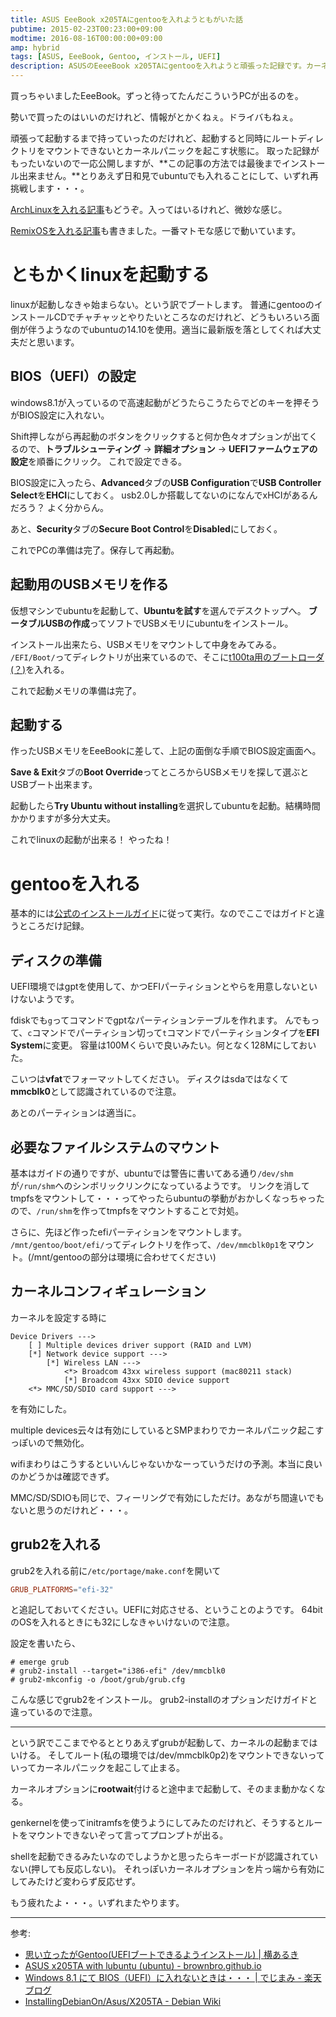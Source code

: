```yaml
---
title: ASUS EeeBook x205TAにgentooを入れようともがいた話
pubtime: 2015-02-23T00:23:00+09:00
modtime: 2016-08-16T00:00:00+09:00
amp: hybrid
tags: [ASUS, EeeBook, Gentoo, インストール, UEFI]
description: ASUSのEeeeBook x205TAにgentooを入れようと頑張った記録です。カーネルの起動までは成功しましたが、ストレージ関連を上手く扱えず最後まで起動出来ませんでした。
---
```


買っちゃいましたEeeBook。ずっと待ってたんだこういうPCが出るのを。

勢いで買ったのはいいのだけれど、情報がとかくねぇ。ドライバもねぇ。

頑張って起動するまで持っていったのだけれど、起動すると同時にルートディレクトリをマウントできないとカーネルパニックを起こす状態に。
取った記録がもったいないので一応公開しますが、**この記事の方法では最後までインストール出来ません。**とりあえず日和見でubuntuでも入れることにして、いずれ再挑戦します・・・。

<PS date="2015-07-01" level={1}>

<a href="/blog/2015/02/archlinux-into-eeebook">ArchLinuxを入れる記事</a>もどうぞ。入ってはいるけれど、微妙な感じ。

</PS>

<PS date="2016-08-16" level={1}>

<a href="/blog/2016/08/remixos-install-into-asus-x205ta">RemixOSを入れる記事</a>も書きました。一番マトモな感じで動いています。

</PS>

# ともかくlinuxを起動する
linuxが起動しなきゃ始まらない。という訳でブートします。
普通にgentooのインストールCDでチャチャッとやりたいところなのだけれど、どうもいろいろ面倒が伴うようなのでubuntuの14.10を使用。適当に最新版を落としてくれば大丈夫だと思います。

## BIOS（UEFI）の設定
windows8.1が入っているので高速起動がどうたらこうたらでどのキーを押そうがBIOS設定に入れない。

Shift押しながら再起動のボタンをクリックすると何か色々オプションが出てくるので、**トラブルシューティング** -&gt; **詳細オプション** -&gt; **UEFIファームウェアの設定**を順番にクリック。
これで設定できる。

BIOS設定に入ったら、**Advanced**タブの**USB Configuration**で**USB Controller Select**を**EHCI**にしておく。
usb2.0しか搭載してないのになんでxHCIがあるんだろう？ よく分からん。

あと、**Security**タブの**Secure Boot Control**を**Disabled**にしておく。

これでPCの準備は完了。保存して再起動。

## 起動用のUSBメモリを作る
仮想マシンでubuntuを起動して、**Ubuntuを試す**を選んでデスクトップへ。
**ブータブルUSBの作成**ってソフトでUSBメモリにubuntuをインストール。

インストール出来たら、USBメモリをマウントして中身をみてみる。
`/EFI/Boot/`ってディレクトリが出来ているので、そこに[t100ta用のブートローダ(？)](https://github.com/jfwells/linux-asus-t100ta/blob/master/boot/bootia32.efi)を入れる。

これで起動メモリの準備は完了。

## 起動する
作ったUSBメモリをEeeBookに差して、上記の面倒な手順でBIOS設定画面へ。

**Save &amp; Exit**タブの**Boot Override**ってところからUSBメモリを探して選ぶとUSBブート出来ます。

起動したら**Try Ubuntu without installing**を選択してubuntuを起動。結構時間かかりますが多分大丈夫。

これでlinuxの起動が出来る！ やったね！

# gentooを入れる
基本的には[公式のインストールガイド](https://www.gentoo.org/doc/ja/handbook/handbook-x86.xml?part=1)に従って実行。なのでここではガイドと違うところだけ記録。

## ディスクの準備
UEFI環境ではgptを使用して、かつEFIパーティションとやらを用意しないといけないようです。

fdiskでも`g`ってコマンドでgptなパーティションテーブルを作れます。
んでもって、`c`コマンドでパーティション切って`t`コマンドでパーティションタイプを**EFI System**に変更。
容量は100Mくらいで良いみたい。何となく128Mにしておいた。

こいつは**vfat**でフォーマットしてください。
ディスクはsdaではなくて**mmcblk0**として認識されているので注意。

あとのパーティションは適当に。

## 必要なファイルシステムのマウント
基本はガイドの通りですが、ubuntuでは警告に書いてある通り`/dev/shm`が`/run/shm`へのシンボリックリンクになっているようです。
リンクを消してtmpfsをマウントして・・・ってやったらubuntuの挙動がおかしくなっちゃったので、`/run/shm`を作ってtmpfsをマウントすることで対処。

さらに、先ほど作ったefiパーティションをマウントします。
`/mnt/gentoo/boot/efi/`ってディレクトリを作って、`/dev/mmcblk0p1`をマウント。(/mnt/gentooの部分は環境に合わせてください)

## カーネルコンフィギュレーション
カーネルを設定する時に
```
Device Drivers --->
    [ ] Multiple devices driver support (RAID and LVM)
    [*] Network device support --->
        [*] Wireless LAN --->
            <*> Broadcom 43xx wireless support (mac80211 stack)
            [*] Broadcom 43xx SDIO device support
    <*> MMC/SD/SDIO card support --->
```
を有効にした。

multiple devices云々は有効にしているとSMPまわりでカーネルパニック起こすっぽいので無効化。

wifiまわりはこうするといいんじゃないかなーっていうだけの予測。本当に良いのかどうかは確認できず。

MMC/SD/SDIOも同じで、フィーリングで有効にしただけ。あながち間違いでもないと思うのだけれど・・・。

## grub2を入れる
grub2を入れる前に`/etc/portage/make.conf`を開いて
``` toml
GRUB_PLATFORMS="efi-32"
```
と追記しておいてください。UEFIに対応させる、ということのようです。
64bitのOSを入れるときにも32にしなきゃいけないので注意。

設定を書いたら、
```
# emerge grub
# grub2-install --target="i386-efi" /dev/mmcblk0
# grub2-mkconfig -o /boot/grub/grub.cfg
```
こんな感じでgrub2をインストール。
grub2-installのオプションだけガイドと違っているので注意。

---

という訳でここまでやるととりあえずgrubが起動して、カーネルの起動まではいける。
そしてルート(私の環境では/dev/mmcblk0p2)をマウントできないっていってカーネルパニックを起こして止まる。

カーネルオプションに**rootwait**付けると途中まで起動して、そのまま動かなくなる。

genkernelを使ってinitramfsを使うようにしてみたのだけれど、そうするとルートをマウントできないぞって言ってプロンプトが出る。

shellを起動できるみたいなのでしようかと思ったらキーボードが認識されていない(押しても反応しない)。
それっぽいカーネルオプションを片っ端から有効にしてみたけど変わらず反応せず。

もう疲れたよ・・・。いずれまたやります。

---

参考:
- [思い立ったがGentoo(UEFIブートできるようインストール) | 横あるき](http://knockcrab.blogspot.jp/2014/05/gentoouefi.html)
- [ASUS x205TA with lubuntu (ubuntu) - brownbro.github.io](http://brownbro.github.io/blog/2015/01/15/asus-x205ta-with-lubuntu/)
- [Windows 8.1 にて BIOS（UEFI）に入れないときは・・・ | でじまみ - 楽天ブログ](http://plaza.rakuten.co.jp/mscrtf/diary/201404070000/)
- [InstallingDebianOn/Asus/X205TA - Debian Wiki](https://wiki.debian.org/InstallingDebianOn/Asus/X205TA)
